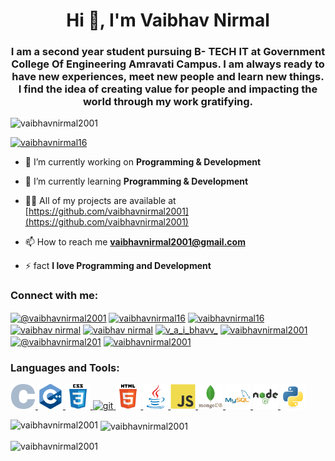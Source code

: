 <h1 align="center">Hi 👋, I'm Vaibhav Nirmal</h1>
<h3 align="center">I am a second year student pursuing B- TECH IT at Government College Of Engineering Amravati Campus. I am always ready to have new experiences, meet new people and learn new things. I find the idea of creating value for people and impacting the world through my work gratifying.</h3>

<p align="left"> <img src="https://komarev.com/ghpvc/?username=vaibhavnirmal2001&label=Profile%20views&color=0e75b6&style=flat" alt="vaibhavnirmal2001" /> </p>

<p align="left"> <a href="https://twitter.com/vaibhavnirmal16" target="blank"><img src="https://img.shields.io/twitter/follow/vaibhavnirmal16?logo=twitter&style=for-the-badge" alt="vaibhavnirmal16" /></a> </p>

- 🔭 I’m currently working on **Programming & Development**

- 🌱 I’m currently learning **Programming & Development**

- 👨‍💻 All of my projects are available at [https://github.com/vaibhavnirmal2001](https://github.com/vaibhavnirmal2001)

- 📫 How to reach me **vaibhavnirmal2001@gmail.com**

- ⚡ fact **I love Programming and Development**



<h3 align="left">Connect with me:</h3>
<p align="left">
<a href="https://codepen.io/@vaibhavnirmal2001" target="blank"><img align="center" src="https://cdn.jsdelivr.net/npm/simple-icons@3.0.1/icons/codepen.svg" alt="@vaibhavnirmal2001" height="30" width="40" /></a>
<a href="https://dev.to/vaibhavnirmal16" target="blank"><img align="center" src="https://cdn.jsdelivr.net/npm/simple-icons@3.0.1/icons/dev-dot-to.svg" alt="vaibhavnirmal16" height="30" width="40" /></a>
<a href="https://twitter.com/vaibhavnirmal16" target="blank"><img align="center" src="https://cdn.jsdelivr.net/npm/simple-icons@3.0.1/icons/twitter.svg" alt="vaibhavnirmal16" height="30" width="40" /></a>
<a href="https://linkedin.com/in/vaibhav nirmal" target="blank"><img align="center" src="https://cdn.jsdelivr.net/npm/simple-icons@3.0.1/icons/linkedin.svg" alt="vaibhav nirmal" height="30" width="40" /></a>
<a href="https://fb.com/vaibhav nirmal" target="blank"><img align="center" src="https://cdn.jsdelivr.net/npm/simple-icons@3.0.1/icons/facebook.svg" alt="vaibhav nirmal" height="30" width="40" /></a>
<a href="https://instagram.com/v_a_i_bhavv_" target="blank"><img align="center" src="https://cdn.jsdelivr.net/npm/simple-icons@3.0.1/icons/instagram.svg" alt="v_a_i_bhavv_" height="30" width="40" /></a>
<a href="https://medium.com/vaibhavnirmal2001" target="blank"><img align="center" src="https://cdn.jsdelivr.net/npm/simple-icons@3.0.1/icons/medium.svg" alt="vaibhavnirmal2001" height="30" width="40" /></a>
<a href="https://www.hackerrank.com/@vaibhavnirmal201" target="blank"><img align="center" src="https://cdn.jsdelivr.net/npm/simple-icons@3.0.1/icons/hackerrank.svg" alt="@vaibhavnirmal201" height="30" width="40" /></a>
<a href="https://auth.geeksforgeeks.org/user/vaibhavnirmal2001" target="blank"><img align="center" src="https://cdn.jsdelivr.net/npm/simple-icons@3.0.1/icons/geeksforgeeks.svg" alt="vaibhavnirmal2001" height="30" width="40" /></a>
</p>

<h3 align="left">Languages and Tools:</h3>
<p align="left"> <a href="https://www.cprogramming.com/" target="_blank"> <img src="https://raw.githubusercontent.com/devicons/devicon/master/icons/c/c-original.svg" alt="c" width="40" height="40"/> </a> <a href="https://www.w3schools.com/cpp/" target="_blank"> <img src="https://raw.githubusercontent.com/devicons/devicon/master/icons/cplusplus/cplusplus-original.svg" alt="cplusplus" width="40" height="40"/> </a> <a href="https://www.w3schools.com/css/" target="_blank"> <img src="https://raw.githubusercontent.com/devicons/devicon/master/icons/css3/css3-original-wordmark.svg" alt="css3" width="40" height="40"/> </a> <a href="https://git-scm.com/" target="_blank"> <img src="https://www.vectorlogo.zone/logos/git-scm/git-scm-icon.svg" alt="git" width="40" height="40"/> </a> <a href="https://www.w3.org/html/" target="_blank"> <img src="https://raw.githubusercontent.com/devicons/devicon/master/icons/html5/html5-original-wordmark.svg" alt="html5" width="40" height="40"/> </a> <a href="https://www.java.com" target="_blank"> <img src="https://raw.githubusercontent.com/devicons/devicon/master/icons/java/java-original.svg" alt="java" width="40" height="40"/> </a> <a href="https://developer.mozilla.org/en-US/docs/Web/JavaScript" target="_blank"> <img src="https://raw.githubusercontent.com/devicons/devicon/master/icons/javascript/javascript-original.svg" alt="javascript" width="40" height="40"/> </a> <a href="https://www.mongodb.com/" target="_blank"> <img src="https://raw.githubusercontent.com/devicons/devicon/master/icons/mongodb/mongodb-original-wordmark.svg" alt="mongodb" width="40" height="40"/> </a> <a href="https://www.mysql.com/" target="_blank"> <img src="https://raw.githubusercontent.com/devicons/devicon/master/icons/mysql/mysql-original-wordmark.svg" alt="mysql" width="40" height="40"/> </a> <a href="https://nodejs.org" target="_blank"> <img src="https://raw.githubusercontent.com/devicons/devicon/master/icons/nodejs/nodejs-original-wordmark.svg" alt="nodejs" width="40" height="40"/> </a> <a href="https://www.python.org" target="_blank"> <img src="https://raw.githubusercontent.com/devicons/devicon/master/icons/python/python-original.svg" alt="python" width="40" height="40"/> </a> </p>

<p><img align="left" src="https://github-readme-stats.vercel.app/api/top-langs?username=vaibhavnirmal2001&show_icons=true&locale=en&layout=compact" alt="vaibhavnirmal2001" /></p>

<p>&nbsp;<img align="center" src="https://github-readme-stats.vercel.app/api?username=vaibhavnirmal2001&show_icons=true&locale=en" alt="vaibhavnirmal2001" /></p>

<p><img align="center" src="https://github-readme-streak-stats.herokuapp.com/?user=vaibhavnirmal2001&" alt="vaibhavnirmal2001" /></p>



